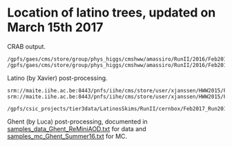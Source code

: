 Location of latino trees, updated on March 15th 2017
====

CRAB output.

    /gpfs/gaes/cms/store/group/phys_higgs/cmshww/amassiro/RunII/2016/Feb2017/data/25ns/LatinoTrees/Run2016*
    /gpfs/gaes/cms/store/group/phys_higgs/cmshww/amassiro/RunII/2016/Feb2017/MC/LatinoTrees/

Latino (by Xavier) post-processing.

    srm://maite.iihe.ac.be:8443/pnfs/iihe/cms/store/user/xjanssen/HWW2015/Feb2017_Run2016*_RemAOD
    srm://maite.iihe.ac.be:8443/pnfs/iihe/cms/store/user/xjanssen/HWW2015/Feb2017_summer16

    /gpfs/csic_projects/tier3data/LatinosSkims/RunII/cernbox/Feb2017_Run2016*_RemAOD

Ghent (by Luca) post-processing, documented in [samples_data_Ghent_ReMiniAOD.txt](https://github.com/piedraj/AnalysisCMS/blob/master/samples/80x/stopSel/Ghent_objects/samples_data_Ghent_ReMiniAOD.txt) for data and [samples_mc_Ghent_Summer16.txt](https://github.com/piedraj/AnalysisCMS/blob/master/samples/80x/stopSel/Ghent_objects/samples_mc_Ghent_Summer16.txt) for MC.

